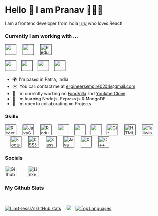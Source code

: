# Hello 👋 I am Pranav 👨🏻‍💻

I am a frontend developer from India 🇮🇳 who loves React!

### Currently I am working with ...

<a href="" target="_blank" title="JavaScript" rel="noreferrer"> <img
    src="https://cdn.jsdelivr.net/gh/devicons/devicon/icons/javascript/javascript-original.svg" width="36" height="36" /></a>
    &emsp;
<a href="" target="_blank" title="React.js" rel="noreferrer"> <img
    src="https://cdn.jsdelivr.net/gh/devicons/devicon/icons/react/react-original.svg" width="36" height="36" /></a>
    &emsp;
<a href="" target="_blank" title="Redux" rel="noreferrer"><img
    src="https://cdn.jsdelivr.net/gh/devicons/devicon/icons/redux/redux-original.svg" width="36" height="36"
    alt="Redux" /></a> &emsp;
    
<a href="" target="_blank" title="Tailwind" rel="noreferrer">
  <img src="https://cdn.jsdelivr.net/gh/devicons/devicon/icons/tailwindcss/tailwindcss-plain.svg" width="36"
    height="36" /></a>&emsp;
<a href="" target="_blank" title="Node.js" rel="noreferrer">
  <img src="https://cdn.jsdelivr.net/gh/devicons/devicon/icons/nodejs/nodejs-original.svg" width="36" height="36" /></a>&emsp;
<a href="" target="_blank" title="Express.js" rel="noreferrer">
  <img src="https://img.icons8.com/ios/50/28D0E2/express-js.png" width="36" height="36" /></a>&emsp;
<a href="" target="_blank" title="MongoDB" rel="noreferrer">
  <img src="https://img.icons8.com/external-tal-revivo-color-tal-revivo/48/external-mongodb-a-cross-platform-document-oriented-database-program-logo-color-tal-revivo.png" width="36" height="36" /></a>&emsp;

</br>

- 🌍  I'm based in Patna, India
- ✉️  You can contact me at [engineersempire0204@gmail.com](mailto:engineersempire0204@gmail.com)
- 🚀  I'm currently working on [FoodVilla](https://limit-lesss.github.io/Food-Villa/) and [Youtube
Clone](https://github.com/Limit-lesss/Youtube)
- 🧠  I'm learning Node js, Express js & MongoDB
- 🤝  I'm open to collaborating on Projects

### Skills

<a href="" title="React.js" target="_blank" rel="noreferrer">
  <img src="https://cdn.jsdelivr.net/gh/devicons/devicon/icons/react/react-original.svg" width="36" height="36"
    alt="React" /></a>
&emsp;
<a href="" title="JavaScript" target="_blank" rel="noreferrer">
  <img src="https://cdn.jsdelivr.net/gh/devicons/devicon/icons/javascript/javascript-original.svg" width="36"
    height="36" alt="JavaScript" /></a>
&emsp;
<a href="" title="Redux" target="_blank" rel="noreferrer"> <img
    src="https://cdn.jsdelivr.net/gh/devicons/devicon/icons/redux/redux-original.svg" width="36" height="36"
    alt="Redux" /></a>
&emsp;
<a href="" title="Node.js" target="_blank" rel="noreferrer">
  <img src="https://cdn.jsdelivr.net/gh/devicons/devicon/icons/nodejs/nodejs-original.svg" width="36" height="36" /></a>&emsp;
<a href="" title="Express.js" target="_blank" rel="noreferrer">
  <img src="https://img.icons8.com/ios/50/28D0E2/express-js.png" width="36" height="36" /></a>&emsp;
  <a href="" target="_blank" title="MongoDB" rel="noreferrer">
  <img src="https://img.icons8.com/external-tal-revivo-color-tal-revivo/48/external-mongodb-a-cross-platform-document-oriented-database-program-logo-color-tal-revivo.png" width="36" height="36" /></a>&emsp;
  <a href="" title="Git" target="_blank" rel="noreferrer"><img
    src="https://cdn.jsdelivr.net/gh/devicons/devicon/icons/git/git-original.svg" width="36" height="36"
    alt="Git" /></a>
&emsp;
<a href="" title="Html5" target="_blank" rel="noreferrer"><img
    src="https://cdn.jsdelivr.net/gh/devicons/devicon/icons/html5/html5-original.svg" width="36" height="36"
    alt="HTML5" /></a>
&emsp;
<a href="" title="Tailwind" target="_blank" rel="noreferrer"><img
    src="https://cdn.jsdelivr.net/gh/devicons/devicon/icons/tailwindcss/tailwindcss-plain.svg" width="36" height="36"
    alt="TailwindCSS" /></a>
&emsp;
<a href="" title="Bootstrap" target="_blank" rel="noreferrer"><img
    src="https://cdn.jsdelivr.net/gh/devicons/devicon/icons/bootstrap/bootstrap-original.svg" width="36" height="36"
    alt="Bootstrap" /></a>
&emsp;
<a href="" title="CSS" target="_blank" rel="noreferrer"><img
    src="https://cdn.jsdelivr.net/gh/devicons/devicon/icons/css3/css3-original.svg" width="36" height="36"
    alt="CSS3" /></a>
&emsp;
<a href="" title="Sass" target="_blank" rel="noreferrer"><img
    src="https://cdn.jsdelivr.net/gh/devicons/devicon/icons/sass/sass-original.svg" width="36" height="36"
    alt="Sass" /></a>
&emsp;
<a href="" title="Java" target="_blank" rel="noreferrer"><img
    src="https://cdn.jsdelivr.net/gh/devicons/devicon/icons/java/java-original.svg" width="36" height="36"
    alt="Java" /></a>
&emsp;
<a href="" title="C" target="_blank" rel="noreferrer"><img
    src="https://cdn.jsdelivr.net/gh/devicons/devicon/icons/c/c-original.svg" width="36" height="36" alt="C" /></a>
&emsp;
<a href="" title="C++" target="_blank" rel="noreferrer"><img
    src="https://cdn.jsdelivr.net/gh/devicons/devicon/icons/cplusplus/cplusplus-original.svg" width="36" height="36"
    alt="C++" /></a>
&emsp;

</br>

### Socials

<a href="https://github.com/Limit-lesss" target="_blank">
  <img
    src="https://img.icons8.com/external-tal-revivo-bold-tal-revivo/96/CACDCE/external-github-community-for-software-building-and-testing-online-logo-bold-tal-revivo.png"
    width="36" height="36" alt="Github" /></a>
&emsp; &emsp;
<a href="https://www.linkedin.com/in/limit-less67921/" target="_blank">
  <img src="https://cdn.jsdelivr.net/gh/devicons/devicon/icons/linkedin/linkedin-original.svg" width="36" height="36"
    alt="Linkedin" /></a>

### My Github Stats

<br />

<a href="http://www.github.com/Limit-lesss"><img
    src="https://github-readme-stats.vercel.app/api?username=Limit-lesss&show_icons=true&hide=issues,&count_private=true&title_color=84cc16&text_color=ffffff&icon_color=ef4444&bg_color=171717&hide_border=true&show_icons=true"
    alt="Limit-lesss's GitHub stats" /></a>&emsp;
    <a href="http://www.github.com/Limit-lesss"><img
    src="https://github-readme-streak-stats.herokuapp.com/?user=Limit-lesss&stroke=ffffff&background=171717&ring=84cc16&fire=84cc16&currStreakNum=ffffff&currStreakLabel=84cc16&sideNums=ffffff&sideLabels=ffffff&dates=ffffff&hide_border=true" /></a>&emsp;<a
  href="https://github.com/Limit-lesss" align="left"><img
    src="https://github-readme-stats.vercel.app/api/top-langs/?username=Limit-lesss&langs_count=10&title_color=84cc16&text_color=ffffff&icon_color=ef4444&bg_color=171717&hide_border=true&locale=en&custom_title=Top%20%Languages"
    alt="Top Languages" /></a>

